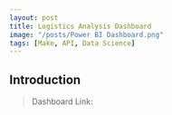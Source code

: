 ```yaml
---
layout: post
title: Logistics Analysis Dashboard
image: "/posts/Power BI Dashboard.png"
tags: [Make, API, Data Science]
---
```

Introduction
---

> Dashboard Link: 

